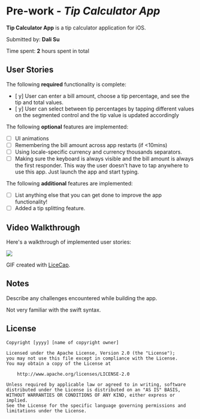 # Pre-work - *Tip Calculator App*

**Tip Calculator App** is a tip calculator application for iOS.

Submitted by: **Dali Su**

Time spent: **2** hours spent in total

## User Stories

The following **required** functionality is complete:

* [ y] User can enter a bill amount, choose a tip percentage, and see the tip and total values.
* [ y] User can select between tip percentages by tapping different values on the segmented control and the tip value is updated accordingly

The following **optional** features are implemented:

* [ ] UI animations
* [ ] Remembering the bill amount across app restarts (if <10mins)
* [ ] Using locale-specific currency and currency thousands separators.
* [ ] Making sure the keyboard is always visible and the bill amount is always the first responder. This way the user doesn't have to tap anywhere to use this app. Just launch the app and start typing.

The following **additional** features are implemented:

- [ ] List anything else that you can get done to improve the app functionality!
- [ ] Added a tip splitting feature.

## Video Walkthrough

Here's a walkthrough of implemented user stories:

![ ](https://i.imgur.com/xQNU33P.gif)

GIF created with [LiceCap](http://www.cockos.com/licecap/).

## Notes

Describe any challenges encountered while building the app.

Not very familiar with the swift syntax.

## License

    Copyright [yyyy] [name of copyright owner]

    Licensed under the Apache License, Version 2.0 (the "License");
    you may not use this file except in compliance with the License.
    You may obtain a copy of the License at

        http://www.apache.org/licenses/LICENSE-2.0

    Unless required by applicable law or agreed to in writing, software
    distributed under the License is distributed on an "AS IS" BASIS,
    WITHOUT WARRANTIES OR CONDITIONS OF ANY KIND, either express or implied.
    See the License for the specific language governing permissions and
    limitations under the License.
